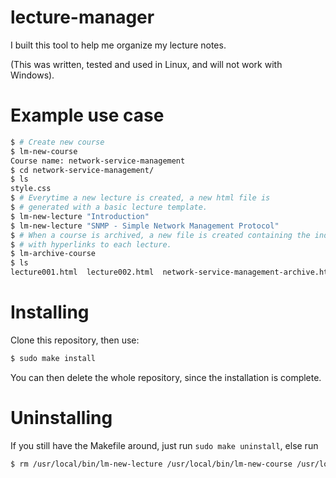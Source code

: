 # lecture-manager

I built this tool to help me organize my lecture notes. 

(This was written, tested and used in Linux, and will not work with Windows).

# Example use case

```bash
$ # Create new course
$ lm-new-course 
Course name: network-service-management
$ cd network-service-management/
$ ls
style.css
$ # Everytime a new lecture is created, a new html file is 
$ # generated with a basic lecture template.
$ lm-new-lecture "Introduction"
$ lm-new-lecture "SNMP - Simple Network Management Protocol"
$ # When a course is archived, a new file is created containing the index of the lectures, 
$ # with hyperlinks to each lecture.
$ lm-archive-course
$ ls
lecture001.html  lecture002.html  network-service-management-archive.html  style.css
```

# Installing

Clone this repository, then use:

```bash
$ sudo make install
```

You can then delete the whole repository, since the installation is complete.


# Uninstalling

If you still have the Makefile around, just run ```sudo make uninstall```, else run 

```bash
$ rm /usr/local/bin/lm-new-lecture /usr/local/bin/lm-new-course /usr/local/bin/lm-archive-course
```
